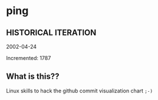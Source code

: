 # ping

## HISTORICAL ITERATION
2002-04-24

Incremented: 1787

## What is this?? 
Linux skills to hack the github commit visualization chart `;-)`
